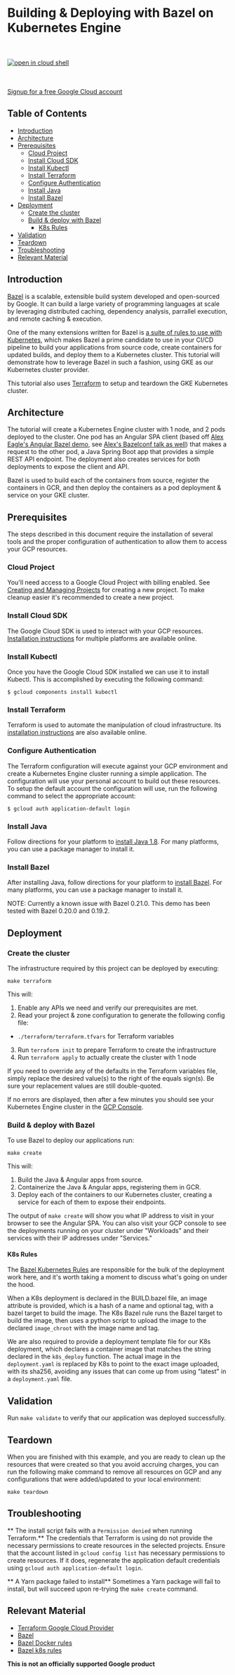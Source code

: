 # Building & Deploying with Bazel on Kubernetes Engine

<a href="https://console.cloud.google.com/cloudshell/open?cloudshell_git_repo=https://github.com/GoogleCloudPlatform/helmsman-gke-bazel-demo.git&amp;cloudshell_git_branch=oics-blog&amp;cloudshell_working_dir=oics-blog&amp;cloudshell_image=gcr.io/graphite-cloud-shell-images/terraform:latest&amp;open_in_editor=main.tf&amp;cloudshell_print=./motd&amp;cloudshell_tutorial=./tutorial.md"><img src="https://www.datocms-assets.com/2885/1540428436-cloud-button-image.png" alt="open in cloud shell" style="margin: 35px auto;"></a>

[Signup for a free Google Cloud account](https://cloud.google.com/)

## Table of Contents
* [Introduction](#introduction)
* [Architecture](#architecture)
* [Prerequisites](#prerequisites)
  * [Cloud Project](#cloud-project)
  * [Install Cloud SDK](#install-cloud-sdk)
  * [Install Kubectl](#install-kubectl)
  * [Install Terraform](#install-terraform)
  * [Configure Authentication](#configure-authentication)
  * [Install Java](#install-java)
  * [Install Bazel](#install-bazel)
* [Deployment](#deployment)
  * [Create the cluster](#create-the-cluster)
  * [Build & deploy with Bazel](#build-deploy-with-bazel)
    * [K8s Rules](#k8s-rules)
* [Validation](#validation)
* [Teardown](#teardown)
* [Troubleshooting](#troubleshooting)
* [Relevant Material](#relevant-material)


## Introduction
[Bazel](http://bazel.build) is a scalable, extensible build system developed and open-sourced by Google. It can build a large variety of programming languages at scale by leveraging distributed caching, dependency analysis, parrallel execution, and remote caching & execution.

One of the many extensions written for Bazel is [a suite of rules to use with Kubernetes](https://github.com/bazelbuild/rules_k8s), which makes Bazel a prime candidate to use in your CI/CD pipeline to build your applications from source code, create containers for updated builds, and deploy them to a Kubernetes cluster. This tutorial will demonstrate how to leverage Bazel in such a fashion, using GKE as our Kubernetes cluster provider.

This tutorial also uses [Terraform](https://www.terraform.io/) to setup and teardown the GKE Kubernetes cluster.

## Architecture

The tutorial will create a Kubernetes Engine cluster with 1 node, and 2 pods deployed to the cluster. One pod has an Angular SPA client (based off [Alex Eagle's Angular Bazel demo](https://github.com/alexeagle/angular-bazel-example), see [Alex's Bazelconf talk as well](https://youtu.be/yBg9zG6ZGb4)) that makes a request to the other pod, a Java Spring Boot app that provides a simple REST API endpoint. The deployment also creates services for both deployments to expose the client and API.

Bazel is used to build each of the containers from source, register the containers in GCR, and then deploy the containers as a pod deployment & service on your GKE cluster.

## Prerequisites

The steps described in this document require the installation of several tools and the proper configuration of authentication to allow them to access your GCP resources.

### Cloud Project

You'll need access to a Google Cloud Project with billing enabled. See [Creating and Managing Projects](https://cloud.google.com/resource-manager/docs/creating-managing-projects) for creating a new project. To make cleanup easier it's recommended to create a new project.

### Install Cloud SDK

The Google Cloud SDK is used to interact with your GCP resources. [Installation instructions](https://cloud.google.com/sdk/downloads) for multiple platforms are available online.

### Install Kubectl

Once you have the Google Cloud SDK installed we can use it to install Kubectl.
This is accomplished by executing the following command:

```console
$ gcloud components install kubectl
```

### Install Terraform

Terraform is used to automate the manipulation of cloud infrastructure. Its [installation instructions](https://www.terraform.io/intro/getting-started/install.html) are also available online.

### Configure Authentication

The Terraform configuration will execute against your GCP environment and create a Kubernetes Engine cluster running a simple application. The configuration will use your personal account to build out these resources. To setup the default account the configuration will use, run the following command to select the appropriate account:

```console
$ gcloud auth application-default login
```

### Install Java

Follow directions for your platform to [install Java 1.8](https://www.java.com/en/download/help/download_options.xml). For many platforms, you can use a package manager to install it.

### Install Bazel

After installing Java, follow directions for your platform to [install Bazel](https://docs.bazel.build/versions/master/install.html). For many platforms, you can use a package manager to install it.

NOTE: Currently a known issue with Bazel 0.21.0. This demo has been tested with Bazel 0.20.0 and 0.19.2.

## Deployment

### Create the cluster

The infrastructure required by this project can be deployed by executing:
```console
make terraform
```

This will:
1. Enable any APIs we need and verify our prerequisites are met.
2. Read your project & zone configuration to generate the following config file:
  * `./terraform/terraform.tfvars` for Terraform variables
3. Run `terraform init` to prepare Terraform to create the infrastructure
4. Run `terraform apply` to actually create the cluster with 1 node

If you need to override any of the defaults in the Terraform variables file, simply replace the desired value(s) to the right of the equals sign(s). Be sure your replacement values are still double-quoted.

If no errors are displayed, then after a few minutes you should see your Kubernetes Engine cluster in the [GCP Console](https://console.cloud.google.com/kubernetes).

### Build & deploy with Bazel

To use Bazel to deploy our applications run:
```console
make create
```

This will:
1. Build the Java & Angular apps from source.
2. Containerize the Java & Angular apps, registering them in GCR.
3. Deploy each of the containers to our Kubernetes cluster, creating a service for each of them to expose their endpoints.

The output of `make create` will show you what IP address to visit in your browser to see the Angular SPA. You can also visit your GCP console to see the deployments running on your cluster under "Workloads" and their services with their IP addresses under "Services."

#### K8s Rules

The [Bazel Kubernetes Rules](https://github.com/bazelbuild/rules_k8s) are responsible for the bulk of the deployment work here, and it's worth taking a moment to discuss what's going on under the hood.

When a K8s deployment is declared in the BUILD.bazel file, an image attribute is provided, which is a hash of a name and optional tag, with a bazel target to build the image. The K8s Bazel rule runs the Bazel target to build the image, then uses a python script to upload the image to the declared `image_chroot` with the image name and tag.

We are also required to provide a deployment template file for our K8s deployment, which declares a container image that matches the string declared in the `k8s_deploy` function. The actual image in the `deployment.yaml` is replaced by K8s to point to the exact image uploaded, with its sha256, avoiding any issues that can come up from using "latest" in a `deployment.yaml` file.

## Validation

Run `make validate` to verify that our application was deployed successfully.

## Teardown

When you are finished with this example, and you are ready to clean up the resources that were created so that you avoid accruing charges, you can run the following make command to remove all resources on GCP and any configurations that were added/updated to your local environment:

```
make teardown
```

## Troubleshooting

** The install script fails with a `Permission denied` when running Terraform.**
The credentials that Terraform is using do not provide the
necessary permissions to create resources in the selected projects. Ensure
that the account listed in `gcloud config list` has necessary permissions to
create resources. If it does, regenerate the application default credentials
using `gcloud auth application-default login`.

** A Yarn package failed to install**
Sometimes a Yarn package will fail to install, but will succeed upon re-trying the `make create` command.

## Relevant Material
* [Terraform Google Cloud Provider](https://www.terraform.io/docs/providers/google/index.html)
* [Bazel](http://bazel.build)
* [Bazel Docker rules](https://github.com/bazelbuild/rules_docker)
* [Bazel k8s rules](https://github.com/bazelbuild/rules_k8s)

**This is not an officially supported Google product**
